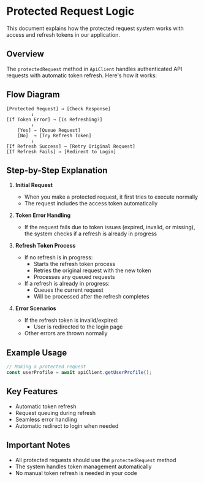 # Protected Request Logic

This document explains how the protected request system works with access and refresh tokens in our application.

## Overview

The `protectedRequest` method in `ApiClient` handles authenticated API requests with automatic token refresh. Here's how it works:

## Flow Diagram

```
[Protected Request] → [Check Response]
         ↓
[If Token Error] → [Is Refreshing?]
         ↓
    [Yes] → [Queue Request]
    [No]  → [Try Refresh Token]
         ↓
[If Refresh Success] → [Retry Original Request]
[If Refresh Fails] → [Redirect to Login]
```

## Step-by-Step Explanation

1. **Initial Request**
   - When you make a protected request, it first tries to execute normally
   - The request includes the access token automatically

2. **Token Error Handling**
   - If the request fails due to token issues (expired, invalid, or missing), the system checks if a refresh is already in progress

3. **Refresh Token Process**
   - If no refresh is in progress:
     - Starts the refresh token process
     - Retries the original request with the new token
     - Processes any queued requests
   - If a refresh is already in progress:
     - Queues the current request
     - Will be processed after the refresh completes

4. **Error Scenarios**
   - If the refresh token is invalid/expired:
     - User is redirected to the login page
   - Other errors are thrown normally

## Example Usage

```typescript
// Making a protected request
const userProfile = await apiClient.getUserProfile();
```

## Key Features

- Automatic token refresh
- Request queuing during refresh
- Seamless error handling
- Automatic redirect to login when needed

## Important Notes

- All protected requests should use the `protectedRequest` method
- The system handles token management automatically
- No manual token refresh is needed in your code 